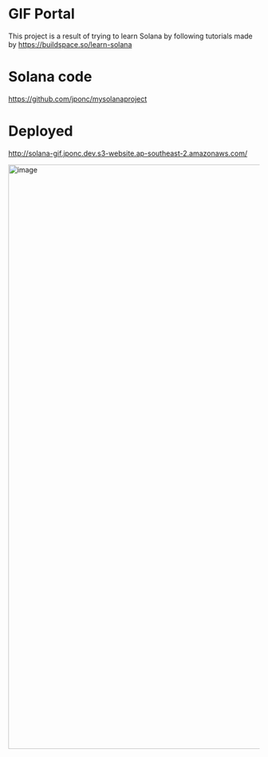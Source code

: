 # GIF Portal

This project is a result of trying to learn Solana by following tutorials made by https://buildspace.so/learn-solana

# Solana code
https://github.com/jponc/mysolanaproject

# Deployed

http://solana-gif.jponc.dev.s3-website.ap-southeast-2.amazonaws.com/

<img width="1171" alt="image" src="https://user-images.githubusercontent.com/4714727/160119562-a367a504-b650-406f-9784-0bd0952cf88b.png">
